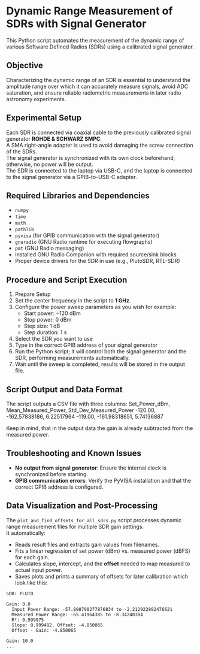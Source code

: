 # Dynamic Range Measurement of SDRs with Signal Generator

This Python script automates the measurement of the dynamic range of various Software Defined Radios (SDRs) using a calibrated signal generator.

## Objective
Characterizing the dynamic range of an SDR is essential to understand the amplitude range over which it can accurately measure signals, avoid ADC saturation, and ensure reliable radiometric measurements in later radio astronomy experiments.

## Experimental Setup
Each SDR is connected via coaxial cable to the previously calibrated signal generator **ROHDE & SCHWARZ SMPC**.  
A SMA right-angle adapter is used to avoid damaging the screw connection of the SDRs.  
The signal generator is synchronized with its own clock beforehand, otherwise, no power will be output.  
The SDR is connected to the laptop via USB-C, and the laptop is connected to the signal generator via a GPIB-to-USB-C adapter.  

## Required Libraries and Dependencies
- `numpy`
- `time`
- `math`
- `pathlib`
- `pyvisa` (for GPIB communication with the signal generator)
- `gnuradio` (GNU Radio runtime for executing flowgraphs)
- `pmt` (GNU Radio messaging)
- Installed GNU Radio Companion with required source/sink blocks
- Proper device drivers for the SDR in use (e.g., PlutoSDR, RTL-SDR)

## Procedure and Script Execution
1. Prepare Setup
2. Set the center frequency in the script to **1 GHz**.
3. Configure the power sweep parameters as you wish for example:  
   - Start power: −120 dBm  
   - Stop power: 0 dBm  
   - Step size: 1 dB  
   - Step duration: 1 s
4. Select the SDR you want to use
5. Type in the correct GPIB address of your signal generator
6. Run the Python script; it will control both the signal generator and the SDR, performing measurements automatically.
7. Wait until the sweep is completed; results will be stored in the output file.

## Script Output and Data Format
The script outputs a CSV file with three columns:
Set_Power_dBm, Mean_Measured_Power, Std_Dev_Measured_Power
-120.00, -162.57838186, 6.22517964
-119.00, -161.98318651, 5.74136887

Keep in mind, that in the output data the gain is already subtracted from the measured power.


## Troubleshooting and Known Issues
- **No output from signal generator**: Ensure the internal clock is synchronized before starting.
- **GPIB communication errors**: Verify the PyVISA installation and that the correct GPIB address is configured.


## Data Visualization and Post-Processing
The `plot_and_find_offsets_for_all_sdrs.py` script processes dynamic range measurement files for multiple SDR gain settings.  
It automatically:
- Reads result files and extracts gain values from filenames.
- Fits a linear regression of set power (dBm) vs. measured power (dBFS) for each gain.
- Calculates slope, intercept, and the **offset** needed to map measured to actual input power.
- Saves plots and prints a summary of offsets for later calibration which look like this:
```text
SDR: PLUTO

Gain: 0.0
  Input Power Range: -57.898790277876834 to -2.212922892476621
  Measured Power Range: -65.41964385 to -8.34240384
  R²: 0.999075
  Slope: 0.999482, Offset: -4.850065
  Offset - Gain: -4.850065

Gain: 10.0
...
```